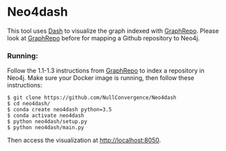 # Neo4dash
This tool uses [Dash](https://plot.ly/products/dash/) to visualize the graph indexed with [GraphRepo](https://github.com/NullConvergence/GraphRepo).
Please look at [GraphRepo](https://github.com/NullConvergence/GraphRepo) before for mapping a Github repository to Neo4j.


### Running:
Follow the 1.1-1.3 instructions from [GraphRepo](https://github.com/NullConvergence/GraphRepo) to index a repository in Neo4j.
Make sure your Docker image is running, then follow these instructions:

````
$ git clone https://github.com/NullConvergence/Neo4dash
$ cd neo4dash/
$ conda create neo4dash python=3.5
$ conda activate neo4dash
$ python neo4dash/setup.py
$ python neo4dash/main.py
````

Then access the visualization at [http://localhost:8050](http://localhost:8050).
